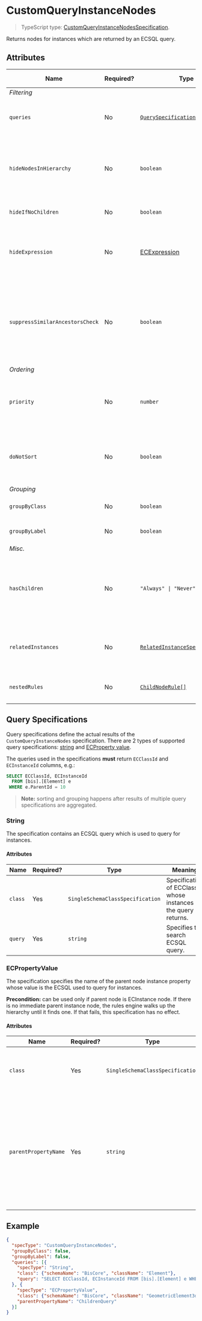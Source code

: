 # CustomQueryInstanceNodes

> TypeScript type: [CustomQueryInstanceNodesSpecification]($presentation-common).

Returns nodes for instances which are returned by an ECSQL query.

## Attributes

| Name                            | Required? | Type                                                                                | Default     | Meaning                                                                                                                                   | Performance Notes |
| ------------------------------- | --------- | ----------------------------------------------------------------------------------- | ----------- | ----------------------------------------------------------------------------------------------------------------------------------------- | ----------------- |
| *Filtering*                     |
| `queries`                       | No        | [`QuerySpecification[]`](#query-specifications)                                     | `[]`        | Specifications of queries used to create the content.                                                                                     |
| `hideNodesInHierarchy`          | No        | `boolean`                                                                           | `false`     | Hide instance nodes provided by this specification and directly show their children.                                                      | Expensive         |
| `hideIfNoChildren`              | No        | `boolean`                                                                           | `false`     | Hide nodes if they don't have children.                                                                                                   | Expensive         |
| `hideExpression`                | No        | [ECExpression](./ECExpressions.md#specification)                                    | `""`        | An ECExpression that indicates whether a node should be hidden or not.                                                                    | Expensive         |
| `suppressSimilarAncestorsCheck` | No        | `boolean`                                                                           | `false`     | Suppress similar ancestor nodes' checking when creating nodes based on this specification. [See more](./InfiniteHierarchiesPrevention.md) |
| *Ordering*                      |
| `priority`                      | No        | `number`                                                                            | `1000`      | Changes the order of specifications used to create nodes for specific branch.                                                             |
| `doNotSort`                     | No        | `boolean`                                                                           | `false`     | Suppress default sorting of nodes returned by this specification.                                                                         | Improves          |
| *Grouping*                      |
| `groupByClass`                  | No        | `boolean`                                                                           | `true`      | Group instances by ECClass                                                                                                                |
| `groupByLabel`                  | No        | `boolean`                                                                           | `true`      | Group instances by label                                                                                                                  | Expensive         |
| *Misc.*                         |
| `hasChildren`                   | No        | `"Always" \| "Never" \| "Unknown"`                                                  | `"Unknown"` | Tells the rules engine that nodes produced using this specification always or never have children.                                        | Improves          |
| `relatedInstances`              | No        | [`RelatedInstanceSpecification[]`](../Common-Rules/RelatedInstanceSpecification.md) | `[]`        | Specifications of [related instances](../Common-Rules/RelatedInstanceSpecification.md) that can be used in nodes' creation.               |
| `nestedRules`                   | No        | [`ChildNodeRule[]`](./ChildNodeRule.md)                                             | `[]`        | Specifications of [nested child node rules](./Terminology.md#nested-rules).                                                               |

## Query Specifications

Query specifications define the actual results of the `CustomQueryInstanceNodes` specification. There are 2 types of supported query specifications: [string](#string)
and [ECProperty value](#ecpropertyvalue).

The queries used in the specifications **must** return `ECClassId` and `ECInstanceId` columns, e.g.:

```SQL
SELECT ECClassId, ECInstanceId
  FROM [bis].[Element] e
 WHERE e.ParentId = 10
```

> **Note:** sorting and grouping happens after results of multiple query specifications are
aggregated.

### String

The specification contains an ECSQL query which is used to query for instances.

#### Attributes

| Name    | Required? | Type                             | Meaning                                                     |
| ------- | --------- | -------------------------------- | ----------------------------------------------------------- |
| `class` | Yes       | `SingleSchemaClassSpecification` | Specification of ECClass whose instances the query returns. |
| `query` | Yes       | `string`                         | Specifies the search ECSQL query.                           |

### ECPropertyValue

The specification specifies the name of the parent node instance property whose
value is the ECSQL used to query for instances.

**Precondition:** can be used only if parent node is ECInstance node.
If there is no immediate parent instance node, the rules engine walks
up the hierarchy until it finds one. If that fails, this specification
has no effect.

#### Attributes

| Name                 | Required? | Type                             | Meaning                                                                                                                                                        |
| -------------------- | --------- | -------------------------------- | -------------------------------------------------------------------------------------------------------------------------------------------------------------- |
| `class`              | Yes       | `SingleSchemaClassSpecification` | Specification of ECClass whose instances the query returns.                                                                                                    |
| `parentPropertyName` | Yes       | `string`                         | Specifies name of the parent instance property whose value contains the ECSQL query. **Warning:** the property whose name is specified must be of string type. |

## Example

```JSON
{
  "specType": "CustomQueryInstanceNodes",
  "groupByClass": false,
  "groupByLabel": false,
  "queries": [{
    "specType": "String",
    "class": {"schemaName": "BisCore", "className": "Element"},
    "query": "SELECT ECClassId, ECInstanceId FROM [bis].[Element] e WHERE e.ParentId = 10"
  }, {
    "specType": "ECPropertyValue",
    "class": {"schemaName": "BisCore", "className": "GeometricElement3d"},
    "parentPropertyName": "ChildrenQuery"
  }]
}
```
